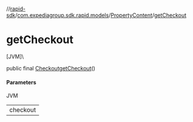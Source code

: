 //[rapid-sdk](../../../index.md)/[com.expediagroup.sdk.rapid.models](../index.md)/[PropertyContent](index.md)/[getCheckout](get-checkout.md)

# getCheckout

[JVM]\

public final [Checkout](../-checkout/index.md)[getCheckout](get-checkout.md)()

#### Parameters

JVM

| |
|---|
| checkout |
